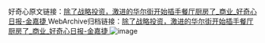 好奇心原文链接：[除了战略投资，激进的华尔街开始插手餐厅厨房了_商业_好奇心日报-金嘉捷 ](https://www.qdaily.com/articles/9656.html)
WebArchive归档链接：[除了战略投资，激进的华尔街开始插手餐厅厨房了_商业_好奇心日报-金嘉捷 ](http://web.archive.org/web/20190623154706/https://www.qdaily.com/articles/9656.html)
![image](http://ww3.sinaimg.cn/large/007d5XDply1g3vg49ktq5j30u03dbhdt)